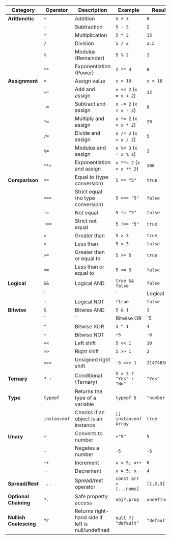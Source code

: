 | **Category**         | **Operator**           | **Description**                           | **Example**               | **Result** |
|----------------------|-----------------------|-------------------------------------------|---------------------------|------------|
| **Arithmetic**       | `+`                    | Addition                                  | `5 + 3`                   | `8`        |
|                      | `-`                    | Subtraction                               | `5 - 3`                   | `2`        |
|                      | `*`                    | Multiplication                            | `5 * 3`                   | `15`       |
|                      | `/`                    | Division                                  | `5 / 2`                   | `2.5`      |
|                      | `%`                    | Modulus (Remainder)                       | `5 % 2`                   | `1`        |
|                      | `**`                   | Exponentiation (Power)                    | `2 ** 3`                   | `8`        |
| **Assignment**       | `=`                    | Assign value                              | `x = 10`                   | `x = 10`   |
|                      | `+=`                   | Add and assign                           | `x += 2` (`x = x + 2`)    | `12`       |
|                      | `-=`                   | Subtract and assign                      | `x -= 2` (`x = x - 2`)    | `8`        |
|                      | `*=`                   | Multiply and assign                      | `x *= 2` (`x = x * 2`)    | `20`       |
|                      | `/=`                   | Divide and assign                        | `x /= 2` (`x = x / 2`)    | `5`        |
|                      | `%=`                   | Modulus and assign                       | `x %= 3` (`x = x % 3`)    | `1`        |
|                      | `**=`                  | Exponentiation and assign                | `x **= 2` (`x = x ** 2`)  | `100`      |
| **Comparison**       | `==`                   | Equal to (type conversion)               | `5 == "5"`                | `true`     |
|                      | `===`                  | Strict equal (no type conversion)        | `5 === "5"`               | `false`    |
|                      | `!=`                   | Not equal                                | `5 != "5"`                | `false`    |
|                      | `!==`                  | Strict not equal                         | `5 !== "5"`               | `true`     |
|                      | `>`                    | Greater than                             | `5 > 3`                   | `true`     |
|                      | `<`                    | Less than                                | `5 < 3`                   | `false`    |
|                      | `>=`                   | Greater than or equal to                 | `5 >= 5`                  | `true`     |
|                      | `<=`                   | Less than or equal to                    | `5 <= 3`                  | `false`    |
| **Logical**          | `&&`                   | Logical AND                              | `true && false`           | `false`    |
|                      | `||`                   | Logical OR                               | `true || false`           | `true`     |
|                      | `!`                    | Logical NOT                              | `!true`                   | `false`    |
| **Bitwise**          | `&`                    | Bitwise AND                              | `5 & 1`                   | `1`        |
|                      | `|`                    | Bitwise OR                               | `5 | 1`                   | `5`        |
|                      | `^`                    | Bitwise XOR                              | `5 ^ 1`                   | `4`        |
|                      | `~`                    | Bitwise NOT                              | `~5`                      | `-6`       |
|                      | `<<`                   | Left shift                               | `5 << 1`                  | `10`       |
|                      | `>>`                   | Right shift                              | `5 >> 1`                  | `2`        |
|                      | `>>>`                  | Unsigned right shift                     | `-5 >>> 1`                | `2147483645` |
| **Ternary**          | `? :`                  | Conditional (Ternary)                    | `5 > 3 ? "Yes" : "No"`    | `"Yes"`    |
| **Type**            | `typeof`               | Returns the type of a variable           | `typeof 5`                | `"number"` |
|                      | `instanceof`           | Checks if an object is an instance       | `[] instanceof Array`     | `true`     |
| **Unary**           | `+`                     | Converts to number                       | `+"5"`                    | `5`        |
|                      | `-`                     | Negates a number                         | `-5`                      | `-5`       |
|                      | `++`                   | Increment                                | `x = 5; x++`              | `6`        |
|                      | `--`                   | Decrement                                | `x = 5; x--`              | `4`        |
| **Spread/Rest**      | `...`                   | Spread/rest operator                     | `const arr = [...nums]`   | `[1,2,3]`  |
| **Optional Chaining**| `?.`                   | Safe property access                     | `obj?.prop`               | `undefined` |
| **Nullish Coalescing**| `??`                  | Returns right-hand side if left is null/undefined | `null ?? "default"` | `"default"` |
